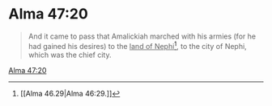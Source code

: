 # Alma 47:20

> And it came to pass that Amalickiah marched with his armies (for he had gained his desires) to the <u>land of Nephi</u>[^a], to the city of Nephi, which was the chief city.

[Alma 47:20](https://www.churchofjesuschrist.org/study/scriptures/bofm/alma/47?lang=eng&id=p20#p20)


[^a]: [[Alma 46.29|Alma 46:29.]]
